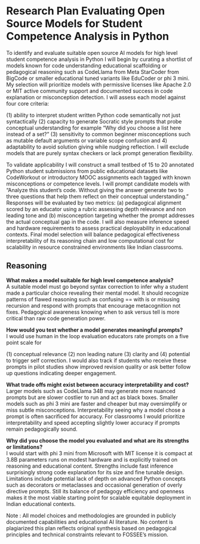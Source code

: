 # Research Plan Evaluating Open Source Models for Student Competence Analysis in Python

To identify and evaluate suitable open source AI models for high level student competence analysis in Python I will begin by curating a shortlist of models known for code understanding educational scaffolding or pedagogical reasoning such as CodeLlama from Meta StarCoder from BigCode or smaller educational tuned variants like EduCoder or phi 3 mini. My selection will prioritize models with permissive licenses like Apache 2.0 or MIT active community support and documented success in code explanation or misconception detection. I will assess each model against four core criteria: 

(1) ability to interpret student written Python code semantically not just syntactically 
(2) capacity to generate Socratic style prompts that probe conceptual understanding for example “Why did you choose a list here instead of a set?” 
(3) sensitivity to common beginner misconceptions such as mutable default arguments or variable scope confusion and 
4) adaptability to avoid solution giving while nudging reflection. I will exclude models that are purely syntax checkers or lack prompt generation flexibility.

To validate applicability I will construct a small testbed of 15 to 20 annotated Python student submissions from public educational datasets like CodeWorkout or introductory MOOC assignments each tagged with known misconceptions or competence levels. I will prompt candidate models with “Analyze this student’s code. Without giving the answer generate two to three questions that help them reflect on their conceptual understanding.” Responses will be evaluated by two metrics: (a) pedagogical alignment scored by an educator using a rubric assessing depth relevance and non leading tone and (b) misconception targeting whether the prompt addresses the actual conceptual gap in the code. I will also measure inference speed and hardware requirements to assess practical deployability in educational contexts. Final model selection will balance pedagogical effectiveness interpretability of its reasoning chain and low computational cost for scalability in resource constrained environments like Indian classrooms.


## Reasoning

**What makes a model suitable for high level competence analysis?**  
A suitable model must go beyond syntax correction to infer why a student made a particular choice revealing their mental model. It should recognize patterns of flawed reasoning such as confusing == with is or misusing recursion and respond with prompts that encourage metacognition not fixes. Pedagogical awareness knowing when to ask versus tell is more critical than raw code generation power.

**How would you test whether a model generates meaningful prompts?**  
I would use human in the loop evaluation educators rate prompts on a five point scale for 

(1) conceptual relevance 
(2) non leading nature 
(3) clarity and 
(4) potential to trigger self correction. I would also track if students who receive these prompts in pilot studies show improved revision quality or ask better follow up questions indicating deeper engagement.

**What trade offs might exist between accuracy interpretability and cost?**  
Larger models such as CodeLlama 34B may generate more nuanced prompts but are slower costlier to run and act as black boxes. Smaller models such as phi 3 mini are faster and cheaper but may oversimplify or miss subtle misconceptions. Interpretability seeing why a model chose a prompt is often sacrificed for accuracy. For classrooms I would prioritize interpretability and speed accepting slightly lower accuracy if prompts remain pedagogically sound.

**Why did you choose the model you evaluated and what are its strengths or limitations?**  
I would start with phi 3 mini from Microsoft with MIT license it is compact at 3.8B parameters runs on modest hardware and is explicitly trained on reasoning and educational content. Strengths include fast inference surprisingly strong code explanation for its size and fine tunable design. Limitations include potential lack of depth on advanced Python concepts such as decorators or metaclasses and occasional generation of overly directive prompts. Still its balance of pedagogy efficiency and openness makes it the most viable starting point for scalable equitable deployment in Indian educational contexts.


Note : All model choices and methodologies are grounded in publicly documented capabilities and educational AI literature. No content is plagiarized this plan reflects original synthesis based on pedagogical principles and technical constraints relevant to FOSSEE’s mission.
